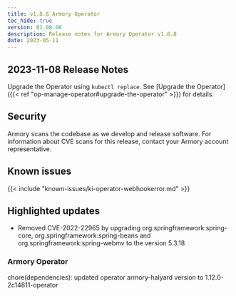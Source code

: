 ```yaml
---
title: v1.8.6 Armory Operator
toc_hide: true
version: 01.08.08
description: Release notes for Armory Operator v1.8.8
date: 2023-05-11
---
```


## 2023-11-08 Release Notes

Upgrade the Operator using `kubectl replace`. See [Upgrade the Operator]({{< ref "op-manage-operator#upgrade-the-operator" >}}) for details.

## Security

Armory scans the codebase as we develop and release software. For information about CVE scans for this release, contact your Armory account representative.

## Known issues

{{< include "known-issues/ki-operator-webhookerror.md" >}}

## Highlighted updates

* Removed CVE-2022-22965 by upgrading org.springframework:spring-core, org.springframework:spring-beans and org.springframework:spring-webmv to the version 5.3.18

### Armory Operator

chore(dependencies): updated operator armory-halyard version to 1.12.0-2c14811-operator

